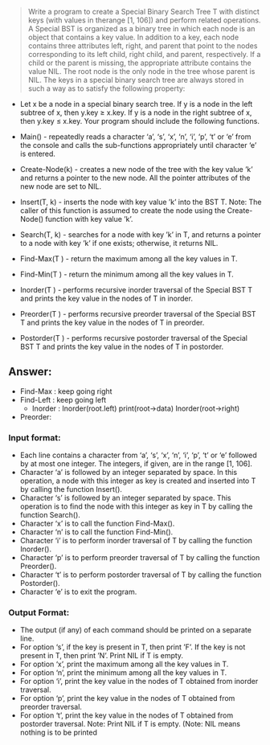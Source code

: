 > Write a program to create a Special Binary Search Tree T with distinct keys (with values in therange [1, 106]) and perform related operations. A Special BST is organized as a binary tree in which
 each node is an object that contains a key value. In addition to a key, each node contains three attributes left, right, and parent that point to the nodes corresponding to its left child, right child, and parent, respectively. If a child or the parent is missing, the appropriate attribute contains the value NIL. The root node is the only node in the tree whose parent is NIL. The keys in a special binary search tree are always stored in such a way as to satisfy the following property:
- Let x be a node in a special binary search tree. If y is a node in the left subtree
of x, then y.key ≥ x.key. If y is a node in the right subtree of x, then y.key ≤ x.key.
Your program should include the following functions.

- Main() - repeatedly reads a character ‘a’, ‘s’, ‘x’, ‘n’, ‘i’, ‘p’, ‘t’ or ‘e’ from the console and
calls the sub-functions appropriately until character ‘e’ is entered.
- Create-Node(k) - creates a new node of the tree with the key value ’k’ and returns a pointer
to the new node. All the pointer attributes of the new node are set to NIL.
- Insert(T, k) - inserts the node with key value ’k’ into the BST T.
Note: The caller of this function is assumed to create the node using the Create-Node()
function with key value ’k’.
- Search(T, k) - searches for a node with key ’k’ in T, and returns a pointer to a node with
key ’k’ if one exists; otherwise, it returns NIL.
- Find-Max(T ) - return the maximum among all the key values in T.
- Find-Min(T ) - return the minimum among all the key values in T.
- Inorder(T ) - performs recursive inorder traversal of the Special BST T and prints the key
value in the nodes of T in inorder.
- Preorder(T ) - performs recursive preorder traversal of the Special BST T and prints the
key value in the nodes of T in preorder.
- Postorder(T ) - performs recursive postorder traversal of the Special BST T and prints the
key value in the nodes of T in postorder.
## Answer:
- Find-Max : keep going right
- Find-Left : keep going left
  - Inorder :
      Inorder(root.left)
      print(root->data)
      Inorder(root->right)
- Preorder:
   
### Input format:
- Each line contains a character from ‘a’, ‘s’, ‘x’, ‘n’, ‘i’, ‘p’, ‘t’ or ‘e’ followed by at most one
integer. The integers, if given, are in the range [1, 106].
- Character ‘a’ is followed by an integer separated by space. In this operation, a node with this
integer as key is created and inserted into T by calling the function Insert().
- Character ‘s’ is followed by an integer separated by space. This operation is to find the node
with this integer as key in T by calling the function Search().
- Character ‘x’ is to call the function Find-Max().
- Character ‘n’ is to call the function Find-Min().
- Character ‘i’ is to perform inorder traversal of T by calling the function Inorder().
- Character ‘p’ is to perform preorder traversal of T by calling the function Preorder().
- Character ‘t’ is to perform postorder traversal of T by calling the function Postorder().
- Character ‘e’ is to exit the program.
### Output Format:
- The output (if any) of each command should be printed on a separate line.
- For option ‘s’, if the key is present in T, then print ’F’. If the key is not present in T, then print ’N’. Print NIL if T is empty.
- For option ‘x’, print the maximum among all the key values in T.
- For option ‘n’, print the minimum among all the key values in T.
- For option ‘i’, print the key value in the nodes of T obtained from inorder traversal.
- For option ‘p’, print the key value in the nodes of T obtained from preorder traversal.
- For option ‘t’, print the key value in the nodes of T obtained from postorder traversal.
Note: Print NIL if T is empty. (Note: NIL means nothing is to be printed
